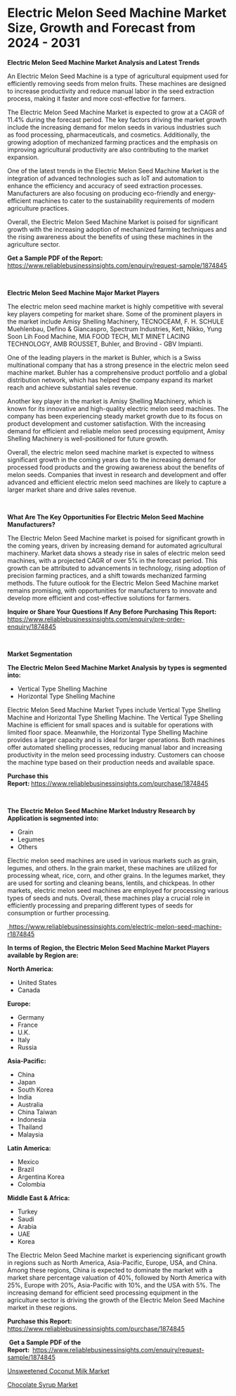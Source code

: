 <p><h1>Electric Melon Seed Machine Market Size, Growth and Forecast from 2024 - 2031</h1></p><p><strong>Electric Melon Seed Machine Market Analysis and Latest Trends</strong></p>
<p><p>An Electric Melon Seed Machine is a type of agricultural equipment used for efficiently removing seeds from melon fruits. These machines are designed to increase productivity and reduce manual labor in the seed extraction process, making it faster and more cost-effective for farmers.</p><p>The Electric Melon Seed Machine Market is expected to grow at a CAGR of 11.4% during the forecast period. The key factors driving the market growth include the increasing demand for melon seeds in various industries such as food processing, pharmaceuticals, and cosmetics. Additionally, the growing adoption of mechanized farming practices and the emphasis on improving agricultural productivity are also contributing to the market expansion.</p><p>One of the latest trends in the Electric Melon Seed Machine Market is the integration of advanced technologies such as IoT and automation to enhance the efficiency and accuracy of seed extraction processes. Manufacturers are also focusing on producing eco-friendly and energy-efficient machines to cater to the sustainability requirements of modern agriculture practices.</p><p>Overall, the Electric Melon Seed Machine Market is poised for significant growth with the increasing adoption of mechanized farming techniques and the rising awareness about the benefits of using these machines in the agriculture sector.</p></p>
<p><strong>Get a Sample PDF of the Report:&nbsp;</strong> <a href="https://www.reliablebusinessinsights.com/enquiry/request-sample/1874845">https://www.reliablebusinessinsights.com/enquiry/request-sample/1874845</a></p>
<p>&nbsp;</p>
<p><strong>Electric Melon Seed Machine Major Market Players</strong></p>
<p><p>The electric melon seed machine market is highly competitive with several key players competing for market share. Some of the prominent players in the market include Amisy Shelling Machinery, TECNOCEAM, F. H. SCHULE Muehlenbau, Defino & Giancaspro, Spectrum Industries, Kett, Nikko, Yung Soon Lih Food Machine, MIA FOOD TECH, MLT MINET LACING TECHNOLOGY, AMB ROUSSET, Buhler, and Brovind - GBV Impianti.</p><p>One of the leading players in the market is Buhler, which is a Swiss multinational company that has a strong presence in the electric melon seed machine market. Buhler has a comprehensive product portfolio and a global distribution network, which has helped the company expand its market reach and achieve substantial sales revenue.</p><p>Another key player in the market is Amisy Shelling Machinery, which is known for its innovative and high-quality electric melon seed machines. The company has been experiencing steady market growth due to its focus on product development and customer satisfaction. With the increasing demand for efficient and reliable melon seed processing equipment, Amisy Shelling Machinery is well-positioned for future growth.</p><p>Overall, the electric melon seed machine market is expected to witness significant growth in the coming years due to the increasing demand for processed food products and the growing awareness about the benefits of melon seeds. Companies that invest in research and development and offer advanced and efficient electric melon seed machines are likely to capture a larger market share and drive sales revenue.</p></p>
<p>&nbsp;</p>
<p><strong>What Are The Key Opportunities For Electric Melon Seed Machine Manufacturers?</strong></p>
<p><p>The Electric Melon Seed Machine market is poised for significant growth in the coming years, driven by increasing demand for automated agricultural machinery. Market data shows a steady rise in sales of electric melon seed machines, with a projected CAGR of over 5% in the forecast period. This growth can be attributed to advancements in technology, rising adoption of precision farming practices, and a shift towards mechanized farming methods. The future outlook for the Electric Melon Seed Machine market remains promising, with opportunities for manufacturers to innovate and develop more efficient and cost-effective solutions for farmers.</p></p>
<p><strong>Inquire or Share Your Questions If Any Before Purchasing This Report:</strong> <a href="https://www.reliablebusinessinsights.com/enquiry/pre-order-enquiry/1874845">https://www.reliablebusinessinsights.com/enquiry/pre-order-enquiry/1874845</a></p>
<p>&nbsp;</p>
<p><strong>Market Segmentation</strong></p>
<p><strong>The Electric Melon Seed Machine Market Analysis by types is segmented into:</strong></p>
<p><ul><li>Vertical Type Shelling Machine</li><li>Horizontal Type Shelling Machine</li></ul></p>
<p><p>Electric Melon Seed Machine Market Types include Vertical Type Shelling Machine and Horizontal Type Shelling Machine. The Vertical Type Shelling Machine is efficient for small spaces and is suitable for operations with limited floor space. Meanwhile, the Horizontal Type Shelling Machine provides a larger capacity and is ideal for larger operations. Both machines offer automated shelling processes, reducing manual labor and increasing productivity in the melon seed processing industry. Customers can choose the machine type based on their production needs and available space.</p></p>
<p><strong>Purchase this Report:&nbsp;</strong><a href="https://www.reliablebusinessinsights.com/purchase/1874845">https://www.reliablebusinessinsights.com/purchase/1874845</a></p>
<p>&nbsp;</p>
<p><strong>The Electric Melon Seed Machine Market Industry Research by Application is segmented into:</strong></p>
<p><ul><li>Grain</li><li>Legumes</li><li>Others</li></ul></p>
<p><p>Electric melon seed machines are used in various markets such as grain, legumes, and others. In the grain market, these machines are utilized for processing wheat, rice, corn, and other grains. In the legumes market, they are used for sorting and cleaning beans, lentils, and chickpeas. In other markets, electric melon seed machines are employed for processing various types of seeds and nuts. Overall, these machines play a crucial role in efficiently processing and preparing different types of seeds for consumption or further processing.</p></p>
<p><a href="https://www.reliablebusinessinsights.com/electric-melon-seed-machine-r1874845">&nbsp;https://www.reliablebusinessinsights.com/electric-melon-seed-machine-r1874845</a></p>
<p><strong>In terms of Region, the Electric Melon Seed Machine Market Players available by Region are:</strong></p>
<p>
    <p> <strong> North America: </strong>
        <ul>
            <li>United States</li>
            <li>Canada</li>
        </ul>
        </p> 
    <p> <strong> Europe: </strong>
        <ul>
            <li>Germany</li>
            <li>France</li>
            <li>U.K.</li>
            <li>Italy</li>
            <li>Russia</li>
        </ul>
        </p> 
    <p> <strong> Asia-Pacific: </strong>
        <ul>
            <li>China</li>
            <li>Japan</li>
            <li>South Korea</li>
            <li>India</li>
            <li>Australia</li>
            <li>China Taiwan</li>
            <li>Indonesia</li>
            <li>Thailand</li>
            <li>Malaysia</li>
        </ul>
        </p> 
    <p> <strong> Latin America: </strong>
        <ul>
            <li>Mexico</li>
            <li>Brazil</li>
            <li>Argentina Korea</li>
            <li>Colombia</li>
        </ul>
        </p> 
    <p> <strong> Middle East & Africa: </strong>
        <ul>
            <li>Turkey</li>
            <li>Saudi</li>
            <li>Arabia</li>
            <li>UAE</li>
            <li>Korea</li>
        </ul>
    </p>
    </p>
<p><p>The Electric Melon Seed Machine market is experiencing significant growth in regions such as North America, Asia-Pacific, Europe, USA, and China. Among these regions, China is expected to dominate the market with a market share percentage valuation of 40%, followed by North America with 25%, Europe with 20%, Asia-Pacific with 10%, and the USA with 5%. The increasing demand for efficient seed processing equipment in the agriculture sector is driving the growth of the Electric Melon Seed Machine market in these regions.</p></p>
<p><strong>Purchase this Report: </strong><a href="https://www.reliablebusinessinsights.com/purchase/1874845">https://www.reliablebusinessinsights.com/purchase/1874845</a></p>
<p>&nbsp;<strong>Get a Sample PDF of the Report:&nbsp;&nbsp;</strong><a href="https://www.reliablebusinessinsights.com/enquiry/request-sample/1874845">https://www.reliablebusinessinsights.com/enquiry/request-sample/1874845</a></p>
<p><strong></strong></p>
<p><p><a href="https://github.com/mbisetmhermsr/Market-Research-Report-List-3/blob/main/unsweetened-coconut-milk-market.md">Unsweetened Coconut Milk Market</a></p><p><a href="https://github.com/elizabethdagraca/Market-Research-Report-List-4/blob/main/chocolate-syrup-market.md">Chocolate Syrup Market</a></p></p>